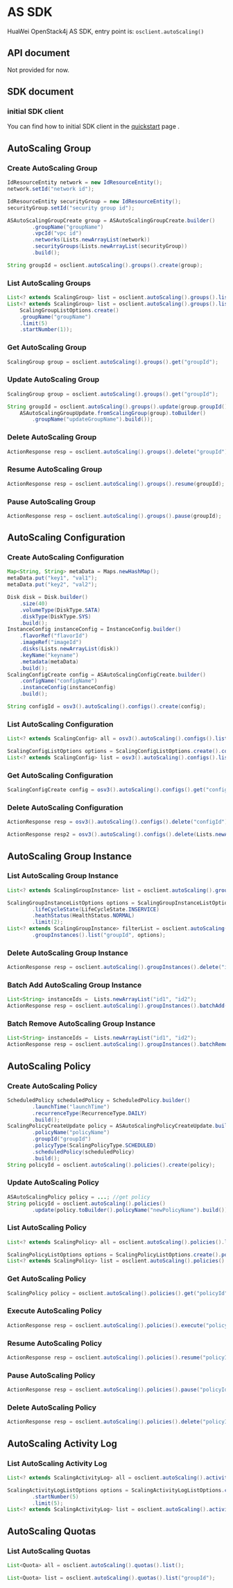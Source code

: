# AS SDK

HuaWei OpenStack4j AS SDK, entry point is: `osclient.autoScaling()`

## API document
Not provided for now.

## SDK document

### initial SDK client
You can find how to initial SDK client in the [quickstart](huawei-sdk?id=_2-build-v3-client) page .

## AutoScaling Group
### Create AutoScaling Group
```java
IdResourceEntity network = new IdResourceEntity();
network.setId("network id");

IdResourceEntity securityGroup = new IdResourceEntity();
securityGroup.setId("security group id");

ASAutoScalingGroupCreate group = ASAutoScalingGroupCreate.builder()
		.groupName("groupName")
		.vpcId("vpc id")
		.networks(Lists.newArrayList(network))
		.securityGroups(Lists.newArrayList(securityGroup))
		.build();

String groupId = osclient.autoScaling().groups().create(group);
```

### List AutoScaling Groups
```java
List<? extends ScalingGroup> list = osclient.autoScaling().groups().list();
List<? extends ScalingGroup> list = osclient.autoScaling().groups().list(
	ScalingGroupListOptions.create()
	.groupName("groupName")
	.limit(5)
	.startNumber(1));

```

### Get AutoScaling Group
```java
ScalingGroup group = osclient.autoScaling().groups().get("groupId");
```

### Update AutoScaling Group
```java
ScalingGroup group = osclient.autoScaling().groups().get("groupId");

String groupId = osclient.autoScaling().groups().update(group.groupId(),
	ASAutoScalingGroupUpdate.fromScalingGroup(group).toBuilder()
		.groupName("updateGroupName").build());
```

### Delete AutoScaling Group
```java
ActionResponse resp = osclient.autoScaling().groups().delete("groupId");
```

### Resume AutoScaling Group
```java
ActionResponse resp = osclient.autoScaling().groups().resume(groupId);
```

### Pause AutoScaling Group
```java
ActionResponse resp = osclient.autoScaling().groups().pause(groupId);
```

## AutoScaling Configuration
### Create AutoScaling Configuration
```java
Map<String, String> metaData = Maps.newHashMap();
metaData.put("key1", "val1");
metaData.put("key2", "val2");

Disk disk = Disk.builder()
	.size(40)
	.volumeType(DiskType.SATA)
	.diskType(DiskType.SYS)
	.build();
InstanceConfig instanceConfig = InstanceConfig.builder()
	.flavorRef("flavorId")
	.imageRef("imageId")
	.disks(Lists.newArrayList(disk))
	.keyName("keyname")
	.metadata(metaData)
	.build();
ScalingConfigCreate config = ASAutoScalingConfigCreate.builder()
	.configName("configName")
	.instanceConfig(instanceConfig)
	.build();

String configId = osv3().autoScaling().configs().create(config);
```

### List AutoScaling Configuration
```java
List<? extends ScalingConfig> all = osv3().autoScaling().configs().list();

ScalingConfigListOptions options = ScalingConfigListOptions.create().configName("configName");
List<? extends ScalingConfig> list = osv3().autoScaling().configs().list(options);
```

### Get AutoScaling Configuration
```java
ScalingConfigCreate config = osv3().autoScaling().configs().get("configId");
```

### Delete AutoScaling Configuration
```java
ActionResponse resp = osv3().autoScaling().configs().delete("configId");

ActionResponse resp2 = osv3().autoScaling().configs().delete(Lists.newArrayList("configId"));
```

## AutoScaling Group Instance
### List AutoScaling Group Instance
```java
List<? extends ScalingGroupInstance> list = osclient.autoScaling().groupInstances().list("groupId");

ScalingGroupInstanceListOptions options = ScalingGroupInstanceListOptions.create()
		.lifeCycleState(LifeCycleState.INSERVICE)
		.heathStatus(HealthStatus.NORMAL)
		.limit(2);
List<? extends ScalingGroupInstance> filterList = osclient.autoScaling()
		.groupInstances().list("groupId", options);
```

### Delete AutoScaling Group Instance
```java
ActionResponse resp = osclient.autoScaling().groupInstances().delete("instanceId", false);
```

### Batch Add AutoScaling Group Instance
```java
List<String> instanceIds =  Lists.newArrayList("id1", "id2");
ActionResponse resp = osclient.autoScaling().groupInstances().batchAdd("groupId", instanceIds, false);
```

### Batch Remove AutoScaling Group Instance
```java
List<String> instanceIds =  Lists.newArrayList("id1", "id2");
ActionResponse resp = osclient.autoScaling().groupInstances().batchRemove("groupId", instanceIds, false);
```

## AutoScaling Policy
### Create AutoScaling Policy
```java
ScheduledPolicy scheduledPolicy = ScheduledPolicy.builder()
		.launchTime("launchTime")
		.recurrenceType(RecurrenceType.DAILY)
		.build();
ScalingPolicyCreateUpdate policy = ASAutoScalingPolicyCreateUpdate.builder()
		.policyName("policyName")
		.groupId("groupId")
		.policyType(ScalingPolicyType.SCHEDULED)
		.scheduledPolicy(scheduledPolicy)
		.build();
String policyId = osclient.autoScaling().policies().create(policy);
```

### Update AutoScaling Policy
```java
ASAutoScalingPolicy policy = ...; //get policy
String policyId = osclient.autoScaling().policies()
		.update(policy.toBuilder().policyName("newPolicyName").build());
```

### List AutoScaling Policy
```java
List<? extends ScalingPolicy> all = osclient.autoScaling().policies().list("groupId");

ScalingPolicyListOptions options = ScalingPolicyListOptions.create().policyName("policyName");
List<? extends ScalingPolicy> list = osclient.autoScaling().policies().list("groupId", options);
```

### Get AutoScaling Policy
```java
ScalingPolicy policy = osclient.autoScaling().policies().get("policyId");
```

### Execute AutoScaling Policy
```java
ActionResponse resp = osclient.autoScaling().policies().execute("policyId");
```

### Resume AutoScaling Policy
```java
ActionResponse resp = osclient.autoScaling().policies().resume("policyId");
```

### Pause AutoScaling Policy
```java
ActionResponse resp = osclient.autoScaling().policies().pause("policyId");
```

### Delete AutoScaling Policy
```java
ActionResponse resp = osclient.autoScaling().policies().delete("policyId");
```

## AutoScaling Activity Log
### List AutoScaling Activity Log
```java
List<? extends ScalingActivityLog> all = osclient.autoScaling().activityLogs().list("groupId");

ScalingActivityLogListOptions options = ScalingActivityLogListOptions.create()
		.startNumber(5)
		.limit(5);
List<? extends ScalingActivityLog> list = osclient.autoScaling().activityLogs().list("groupId", options);
```

## AutoScaling Quotas
### List AutoScaling Quotas
```java
List<Quota> all = osclient.autoScaling().quotas().list();

List<Quota> list = osclient.autoScaling().quotas().list("groupId");
```